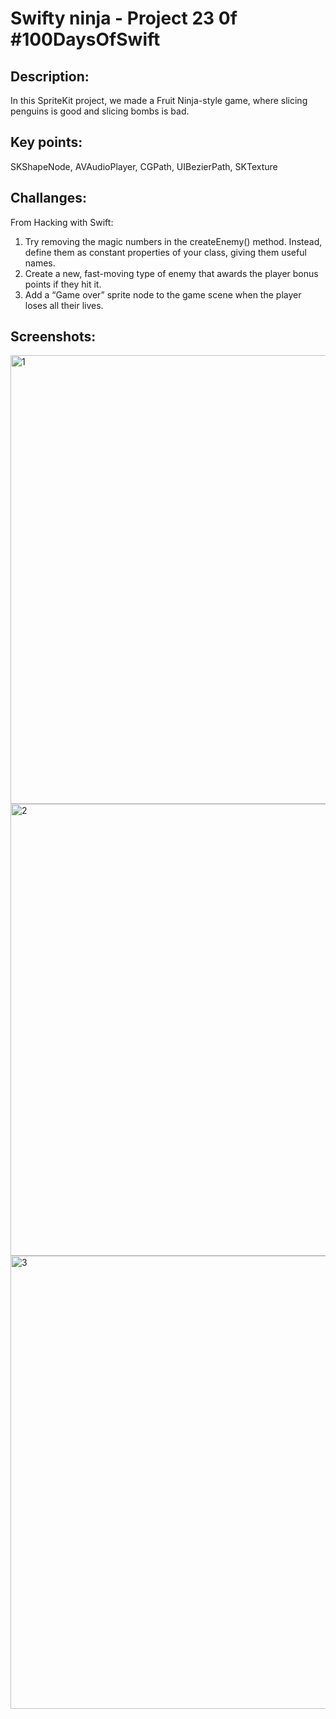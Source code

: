 # Swifty ninja  - Project 23 0f #100DaysOfSwift

## Description:
In this SpriteKit project, we made a Fruit Ninja-style game, where slicing penguins is good and slicing bombs is bad.


## Key points:
SKShapeNode, AVAudioPlayer, CGPath, UIBezierPath, SKTexture

## Challanges:
From Hacking with Swift:

1. Try removing the magic numbers in the createEnemy() method. Instead, define them as constant properties of your class, giving them useful names.
2. Create a new, fast-moving type of enemy that awards the player bonus points if they hit it.
3. Add a “Game over” sprite node to the game scene when the player loses all their lives.

## Screenshots:

<img width="718" alt="1" src="https://github.com/AleksandraSRB/100DaysOfSwift/assets/94380380/33d1d075-a77c-4341-bb25-69787ed9056b">

<img width="723" alt="2" src="https://github.com/AleksandraSRB/100DaysOfSwift/assets/94380380/890dd6c0-163f-423f-add9-c157f59760cb">

<img width="725" alt="3" src="https://github.com/AleksandraSRB/100DaysOfSwift/assets/94380380/88784d92-4154-4941-a594-97a92bbf5ae2">
